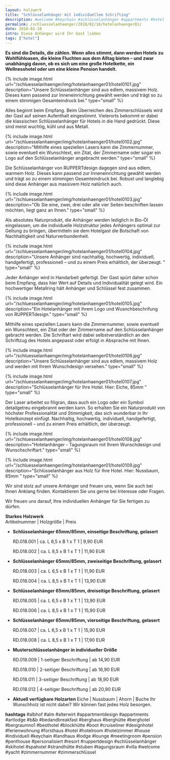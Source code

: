 ```yaml
---
layout: holzwerk
title: "Schlüsselanhänger mit individuellem Schriftzug"
description: #welcome #keychain #schlüsselanhänger #appartments #hotel #albhof #designhotel #hotelroom #resort #besthotel #ferienwohnung #pension #skihotel #spahotel #villa #lounge #penthouse #strandhütte #berghütte #blockhütte #lodge #b&b #forsthaus #berghaus #artlodge #alm #stuben #landhaus #alterwirt #bedandbreakfast #house #yacht #boot #cruiseliner #hotelzimmer #zimmerschlüssel #zimmernummer #appartmentdesign #individuell #personalisiert #ruppertdesign
permalink: /schluesselanhaenger/2018/02/18/hotelanhaenger01/
date: 2018-02-18
intro: Diese Anhänger wird Ihr Gast lieben
tags: ["hotel"]
---
```


**Es sind die Details, die zählen. Wenn alles stimmt, dann werden Hotels zu Wohlfühloasen,
die kleine Fluchten aus dem Alltag bieten – und zwar unabhängig davon,
ob es sich um eine große Hotelkette, ein Wellnesshotel oder um eine kleine Pension handelt.**

{% include image.html url="/schluesselanhaenger/img/hotelanhaenger01/hotel0101.jpg" description="Unsere Schlüsselanhänger sind aus edlem, massivem Holz. Dieses kann passend zur Inneneinrichtung gewählt werden und trägt so zu einem stimmigen Gesamteindruck bei." type="small" %}

Alles beginnt beim Empfang. Beim Überreichen des Zimmerschlüssels wird der Gast auf seinen Aufenthalt eingestimmt.
Vielerorts bekommt er dabei die klassischen Schlüsselanhänger für Hotels in die Hand gedrückt.
Diese sind meist wuchtig, kühl und aus Metall.

{% include image.html url="/schluesselanhaenger/img/hotelanhaenger01/hotel0102.jpg" description="Mithilfe eines speziellen Lasers kann die Zimmernummer, sowie eventuell ein Wunschtext, ein Zitat, der Zimmername oder sogar ein Logo auf den Schlüsselanhänger angebracht werden." type="small" %}

Die Schlüsselanhänger von RUPPERTdesign dagegen sind aus edlem, warmem Holz.
Dieses kann passend zur Inneneinrichtung gewählt werden und trägt so zu einem stimmigen Gesamteindruck bei.
Robust und langlebig sind diese Anhänger aus massivem Holz natürlich auch.

{% include image.html url="/schluesselanhaenger/img/hotelanhaenger01/hotel0103.jpg" description="Ob Sie eine, zwei, drei oder alle vier Seiten beschriften lassen möchten, liegt ganz an Ihnen." type="small" %}

Als absolutes Naturprodukt, die Anhänger werden lediglich in Bio-Öl eingelassen,
um die individuelle Holzstruktur jedes Anhängers optimal zur Geltung zu bringen,
übermitteln sie dem Hotelgast die Botschaft von Nachhaltigkeit und Naturverbundenheit.

{% include image.html url="/schluesselanhaenger/img/hotelanhaenger01/hotel0104.jpg" description="Unsere Anhänger sind nachhaltig, hochwertig, individuell, handgefertigt, professionell – und zu einem Preis erhältlich, der überzeugt. " type="small" %}

Jeder Anhänger wird in Handarbeit gefertigt. Der Gast spürt daher schon beim Empfang,
dass hier Wert auf Details und Individualität gelegt wird.
Ein hochwertiger Metallring hält Anhänger und Schlüssel fest zusammen.

{% include image.html url="/schluesselanhaenger/img/hotelanhaenger01/hotel0105.jpg" description="Ein Hotelanhänger mit Ihrem Logo und Wusnchbeschrifung von RUPPERTdesign." type="small" %}

Mithilfe eines speziellen Lasers kann die Zimmernummer, sowie eventuell ein Wunschtext,
ein Zitat oder der Zimmername auf den Schlüsselanhänger gebracht werden.
Die Schriftart wird dabei selbstverständlich an den Schriftzug des Hotels angepasst oder erfolgt in Absprache mit Ihnen.

{% include image.html url="/schluesselanhaenger/img/hotelanhaenger01/hotel0106.jpg" description="Unsere Schlüsselanhänger sind aus edlem, massivem Holz und werden mit Ihrem Wunschdesign versehen." type="small" %}

{% include image.html url="/schluesselanhaenger/img/hotelanhaenger01/hotel0107.jpg" description="Schlüsselanhänger für Ihre Hotel. Hier: Eiche, 85mm " type="small" %}

Der Laser arbeitet so filigran, dass auch ein Logo oder ein Symbol detailgetreu eingebrannt werden kann.
So erhalten Sie ein Naturprodukt von höchster Professionalität und Stimmigkeit, das sich wunderbar in Ihr Hotelkonzept einfügt.
Nachhaltig, hochwertig, individuell, handgefertigt, professionell – und zu einem Preis erhältlich, der überzeugt.

{% include image.html url="/schluesselanhaenger/img/hotelanhaenger01/hotel0108.jpg" description="Hotelanhänger - Tagungsraum mit Ihrem Wunschdesign und Wunschschriftart." type="small" %}

{% include image.html url="/schluesselanhaenger/img/hotelanhaenger01/hotel0109.jpg" description="Schlüsselanhänger aus Holz für Ihre Hotel. Hier: Nussbaum, 65mm " type="small" %}

Wir sind stolz auf unsere Anhänger und freuen uns, wenn Sie auch bei Ihnen Anklang finden.
Kontaktieren Sie uns gerne bei Interesse oder Fragen.

Wir freuen uns darauf, Ihre individuellen Anhänger für Sie fertigen zu dürfen.

**Starkes Holzwerk**  
Artikelnummer \| Holzgröße \| Preis

- **Schlüsselanhänger 65mm/85mm, einseitige Beschriftung, gelasert**

    RD.018.001  \| 	ca. L 6,5 x B 1 x T 1  \| 9,90 EUR

    RD.018.002  \| 	ca. L 8,5 x B 1 x T 1  \| 11,90 EUR

- **Schlüsselanhänger 65mm/85mm, zweiseitige Beschriftung, gelasert**

    RD.018.003  \| 	ca. L 6,5 x B 1 x T 1  \| 11,90 EUR

    RD.018.004  \| 	ca. L 8,5 x B 1 x T 1  \| 13,90 EUR

- **Schlüsselanhänger 65mm/85mm, dreiseitige Beschriftung, gelasert**

    RD.018.005  \| 	ca. L 6,5 x B 1 x T 1  \| 13,90 EUR

    RD.018.006  \| 	ca. L 8,5 x B 1 x T 1  \| 15,90 EUR

- **Schlüsselanhänger 65mm/85mm, vierseitige Beschriftung, gelasert**

    RD.018.007  \| 	ca. L 6,5 x B 1 x T 1  \| 15,90 EUR

    RD.018.008  \| 	ca. L 8,5 x B 1 x T 1  \| 17,90 EUR


- **Musterschlüsselanhänger in individueller Größe**

    RD.018.009  \| 	1-seitiger Beschriftung \| ab 14,90 EUR

  	RD.018.010  \| 	2-seitiger Beschriftung \| ab 16,90 EUR

    RD.018.011  \| 	3-seitiger Beschriftung \| ab 18,90 EUR

    RD.018.012  \| 	4-seitiger Beschriftung \| ab 20,90 EUR

- **Aktuell verfügbare Holzarten**
  Eiche \| Nussbaum \| Ahorn \| Buche
  Ihr Wunschholz ist nicht dabei?
  Wir können fast jedes Holz besorgen.

**hashtags**
#albhof
#alm
#alterwirt
#appartmentdesign
#appartments
#artlodge
#b&b
#bedandbreakfast
#berghaus
#berghütte
#berghotel
#bergraumno1
#besthotel
#blockhütte
#boot
#cruiseliner
#designhotel
#ferienwohnung
#forsthaus
#hotel
#hotelroom
#hotelzimmer
#house
#individuell
#keychain
#landhaus
#lodge
#lounge
#meetingroom
#pension
#penthouse
#personalisiert
#resort
#ruppertdesign
#schlüsselanhänger
#skihotel
#spahotel
#strandhütte
#stuben
#tagungsraum
#villa
#welcome
#yacht
#zimmernummer
#zimmerschlüssel
